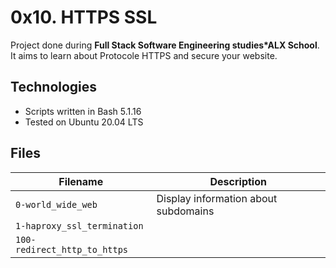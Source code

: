 # 0x10. HTTPS SSL
Project done during **Full Stack Software Engineering studies*ALX School**. It aims to learn about Protocole HTTPS and secure your website.

## Technologies
* Scripts written in Bash 5.1.16
* Tested on Ubuntu 20.04 LTS

## Files

| Filename | Description |
| -------- | ----------- |
| `0-world_wide_web` | Display information about subdomains |
| `1-haproxy_ssl_termination` |  |
| `100-redirect_http_to_https` |  |
